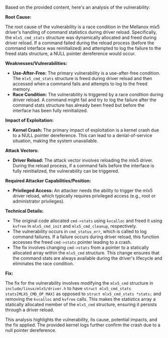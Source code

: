 Based on the provided content, here's an analysis of the vulnerability:

**Root Cause:**

The root cause of the vulnerability is a race condition in the Mellanox mlx5 driver's handling of command statistics during driver reload. Specifically, the `mlx5_cmd_stats` structure was dynamically allocated and freed during driver reload. If a command failed during the reload process (before the command interface was reinitialized) and attempted to log the failure to the freed stats structure, a NULL pointer dereference would occur.

**Weaknesses/Vulnerabilities:**

*   **Use-After-Free:** The primary vulnerability is a use-after-free condition. The `mlx5_cmd_stats` structure is freed during driver reload and then accessed when a command fails and attempts to log to the freed memory.
*   **Race Condition:** The vulnerability is triggered by a race condition during driver reload. A command might fail and try to log the failure after the command stats structure has already been freed but before the interface has been fully reinitialized.

**Impact of Exploitation:**

*   **Kernel Crash:** The primary impact of exploitation is a kernel crash due to a NULL pointer dereference. This can lead to a denial-of-service situation, making the system unavailable.

**Attack Vectors:**

*   **Driver Reload:** The attack vector involves reloading the mlx5 driver. During the reload process, if a command fails before the interface is fully reinitialized, the vulnerability can be triggered.

**Required Attacker Capabilities/Position:**

*   **Privileged Access:** An attacker needs the ability to trigger the mlx5 driver reload, which typically requires privileged access (e.g., root or administrator privileges).

**Technical Details:**

*   The original code allocated `cmd->stats` using `kvcalloc` and freed it using `kvfree` in `mlx5_cmd_init` and `mlx5_cmd_cleanup`, respectively.
*   The vulnerability occurs in `cmd_status_err`, which is called to log command failures. If a failure occurs during driver reload, this function accesses the freed `cmd->stats` pointer leading to a crash.
*   The fix involves changing `cmd->stats` from a pointer to a statically allocated array within the `mlx5_cmd` structure. This change ensures that the command stats are always available during the driver's lifecycle and eliminates the race condition.

**Fix:**

The fix for the vulnerability involves modifying the `mlx5_cmd` structure in `include/linux/mlx5/driver.h` to have `struct mlx5_cmd_stats stats[MLX5_CMD_OP_MAX]` as opposed to `struct mlx5_cmd_stats *stats;` and removing the `kvcalloc` and `kvfree` calls. This makes the statistics array a statically allocated member of the `mlx5_cmd` structure, ensuring it persists through a driver reload.

This analysis highlights the vulnerability, its cause, potential impacts, and the fix applied. The provided kernel logs further confirm the crash due to a null pointer dereference.